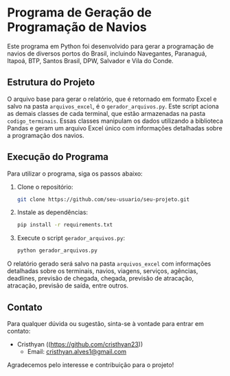 # Programa de Geração de Programação de Navios

Este programa em Python foi desenvolvido para gerar a programação de navios de diversos portos do Brasil, incluindo Navegantes, Paranaguá, Itapoá, BTP, Santos Brasil, DPW, Salvador e Vila do Conde.

## Estrutura do Projeto

O arquivo base para gerar o relatório, que é retornado em formato Excel e salvo na pasta `arquivos_excel`, é o `gerador_arquivos.py`. Este script aciona as demais classes de cada terminal, que estão armazenadas na pasta `codigo_terminais`. Essas classes manipulam os dados utilizando a biblioteca Pandas e geram um arquivo Excel único com informações detalhadas sobre a programação dos navios.

## Execução do Programa

Para utilizar o programa, siga os passos abaixo:

1. Clone o repositório:

   ```bash
   git clone https://github.com/seu-usuario/seu-projeto.git
   ```

2. Instale as dependências:

   ```bash
   pip install -r requirements.txt
   ```

3. Execute o script `gerador_arquivos.py`:

   ```bash
   python gerador_arquivos.py
   ```

O relatório gerado será salvo na pasta `arquivos_excel` com informações detalhadas sobre os terminais, navios, viagens, serviços, agências, deadlines, previsão de chegada, chegada, previsão de atracação, atracação, previsão de saída, entre outros.


## Contato

Para qualquer dúvida ou sugestão, sinta-se à vontade para entrar em contato:

- Cristhyan ((https://github.com/cristhyan23))
  - Email: cristhyan.alves1@gmail.com


Agradecemos pelo interesse e contribuição para o projeto!
